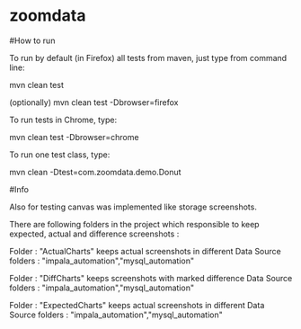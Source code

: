 # zoomdata

#How to run

To run by default (in Firefox) all tests from maven, just type from command line:

mvn clean test 

(optionally) mvn clean test -Dbrowser=firefox

To run tests in Chrome, type:

mvn clean test -Dbrowser=chrome

To run one test class, type:

mvn clean -Dtest=com.zoomdata.demo.Donut

#Info 

Also for testing canvas was implemented like storage screenshots.

There are following folders in the project which responsible to keep expected, actual and difference screenshots :

Folder : "ActualCharts" keeps actual screenshots in different Data Source folders : "impala_automation","mysql_automation"

Folder : "DiffCharts" keeps screenshots with marked difference Data Source folders : "impala_automation","mysql_automation"

Folder : "ExpectedCharts" keeps actual screenshots in different Data Source folders : "impala_automation","mysql_automation"

